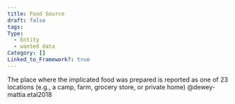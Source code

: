 ```yaml
---
title: Food Source
draft: false
tags: 
Type:
  - Entity
  - wanted data
Category: []
Linked_to_Framework?: true
---
```

The place where the implicated food was prepared is reported as one of 23 locations (e.g., a camp, farm, grocery store, or private home) @dewey-mattia.etal2018